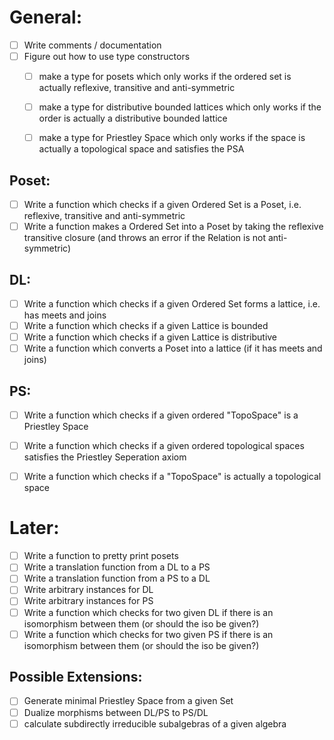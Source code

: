 <!--- To check of an item, add fill in the box with "x", like so [x]  :)--->
# General:
- [ ] Write comments / documentation
- [ ] Figure out how to use type constructors
  - [ ] make a type for posets which only works if the ordered set is actually reflexive, transitive and anti-symmetric
  - [ ] make a type for distributive bounded lattices which only works if the order is actually a distributive bounded lattice
  - [ ] make a type for Priestley Space which only works if the space is actually a topological space and satisfies the PSA
  
  
## Poset:
- [ ] Write a function which checks if a given Ordered Set is a Poset, i.e. reflexive, transitive and anti-symmetric
- [ ] Write a function makes a Ordered Set into a Poset by taking the reflexive transitive closure (and throws an
    error if the Relation is not anti-symmetric)

## DL: 
- [ ] Write a function which checks if a given Ordered Set forms a lattice, i.e. has meets and joins
- [ ] Write a function which checks if a given Lattice is bounded
- [ ] Write a function which checks if a given Lattice is distributive
- [ ] Write a function which converts a Poset into a lattice (if it has meets and joins)

## PS: 
- [ ] Write a function which checks if a given ordered "TopoSpace" is a Priestley Space
- [ ] Write a function which checks if a given ordered topological spaces satisfies the Priestley Seperation axiom
- [ ] Write a function which checks if a "TopoSpace" is actually a topological space 


# Later:
- [ ] Write a function to pretty print posets
- [ ] Write a translation function from a DL to a PS
- [ ] Write a translation function from a PS to a DL 
- [ ] Write arbitrary instances for DL
- [ ] Write arbitrary instances for PS
- [ ] Write a function which checks for two given DL if there is an isomorphism between them (or should the iso be given?)
- [ ] Write a function which checks for two given PS if there is an isomorphism between them (or should the iso be given?)

## Possible Extensions:
- [ ] Generate minimal Priestley Space from a given Set
- [ ] Dualize morphisms between DL/PS to PS/DL
- [ ] calculate subdirectly irreducible subalgebras of a given algebra
